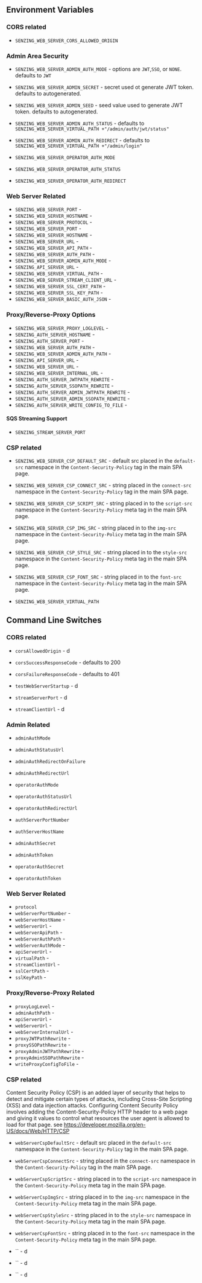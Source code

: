 ## Environment Variables

### CORS related

- `SENZING_WEB_SERVER_CORS_ALLOWED_ORIGIN`

### Admin Area Security

- `SENZING_WEB_SERVER_ADMIN_AUTH_MODE` - options are `JWT`,`SSO`, or `NONE`. defaults to `JWT`
- `SENZING_WEB_SERVER_ADMIN_SECRET` - secret used ot generate JWT token. defaults to autogenerated.
- `SENZING_WEB_SERVER_ADMIN_SEED` - seed value used to generate JWT token. defaults to autogenerated.

- `SENZING_WEB_SERVER_ADMIN_AUTH_STATUS` - defaults to `SENZING_WEB_SERVER_VIRTUAL_PATH +"/admin/auth/jwt/status"`
- `SENZING_WEB_SERVER_ADMIN_AUTH_REDIRECT` - defaults to `SENZING_WEB_SERVER_VIRTUAL_PATH +"/admin/login"`

- `SENZING_WEB_SERVER_OPERATOR_AUTH_MODE`
- `SENZING_WEB_SERVER_OPERATOR_AUTH_STATUS`
- `SENZING_WEB_SERVER_OPERATOR_AUTH_REDIRECT`

### Web Server Related

- `SENZING_WEB_SERVER_PORT` - 
- `SENZING_WEB_SERVER_HOSTNAME` - 
- `SENZING_WEB_SERVER_PROTOCOL` - 
- `SENZING_WEB_SERVER_PORT` - 
- `SENZING_WEB_SERVER_HOSTNAME` - 
- `SENZING_WEB_SERVER_URL` - 
- `SENZING_WEB_SERVER_API_PATH` - 
- `SENZING_WEB_SERVER_AUTH_PATH` - 
- `SENZING_WEB_SERVER_ADMIN_AUTH_MODE` - 
- `SENZING_API_SERVER_URL` - 
- `SENZING_WEB_SERVER_VIRTUAL_PATH` - 
- `SENZING_WEB_SERVER_STREAM_CLIENT_URL` - 
- `SENZING_WEB_SERVER_SSL_CERT_PATH` - 
- `SENZING_WEB_SERVER_SSL_KEY_PATH` - 
- `SENZING_WEB_SERVER_BASIC_AUTH_JSON` - 

### Proxy/Reverse-Proxy Options

- `SENZING_WEB_SERVER_PROXY_LOGLEVEL` - 
- `SENZING_AUTH_SERVER_HOSTNAME` - 
- `SENZING_AUTH_SERVER_PORT` - 
- `SENZING_WEB_SERVER_AUTH_PATH` - 
- `SENZING_WEB_SERVER_ADMIN_AUTH_PATH` - 
- `SENZING_API_SERVER_URL` - 
- `SENZING_WEB_SERVER_URL` - 
- `SENZING_WEB_SERVER_INTERNAL_URL` - 
- `SENZING_AUTH_SERVER_JWTPATH_REWRITE` - 
- `SENZING_AUTH_SERVER_SSOPATH_REWRITE` - 
- `SENZING_AUTH_SERVER_ADMIN_JWTPATH_REWRITE` - 
- `SENZING_AUTH_SERVER_ADMIN_SSOPATH_REWRITE` - 
- `SENZING_AUTH_SERVER_WRITE_CONFIG_TO_FILE` - 


#### SQS Streaming Support

- `SENZING_STREAM_SERVER_PORT`

### CSP related

- `SENZING_WEB_SERVER_CSP_DEFAULT_SRC` - default src placed in the `default-src` namespace in the `Content-Security-Policy` tag in the main SPA page.
- `SENZING_WEB_SERVER_CSP_CONNECT_SRC` - string placed in the `connect-src` namespace in the `Content-Security-Policy` tag in the main SPA page.
- `SENZING_WEB_SERVER_CSP_SCRIPT_SRC` - string placed in to the `script-src` namespace in the `Content-Security-Policy` meta tag in the main SPA page.
- `SENZING_WEB_SERVER_CSP_IMG_SRC` - string placed in to the `img-src` namespace in the `Content-Security-Policy` meta tag in the main SPA page.
- `SENZING_WEB_SERVER_CSP_STYLE_SRC` - string placed in to the `style-src` namespace in the `Content-Security-Policy` meta tag in the main SPA page.
- `SENZING_WEB_SERVER_CSP_FONT_SRC` - string placed in to the `font-src` namespace in the `Content-Security-Policy` meta tag in the main SPA page.


- `SENZING_WEB_SERVER_VIRTUAL_PATH`



## Command Line Switches

### CORS related

- `corsAllowedOrigin` - d
- `corsSuccessResponseCode` - defaults to 200
- `corsFailureResponseCode` - defaults to 401

- `testWebServerStartup` - d
- `streamServerPort` - d
- `streamClientUrl` - d

### Admin Related
- `adminAuthMode`
- `adminAuthStatusUrl`
- `adminAuthRedirectOnFailure`
- `adminAuthRedirectUrl`
- `operatorAuthMode`
- `operatorAuthStatusUrl`
- `operatorAuthRedirectUrl`

- `authServerPortNumber`
- `authServerHostName`
- `adminAuthSecret`
- `adminAuthToken`
- `operatorAuthSecret`
- `operatorAuthToken`

### Web Server Related

- `protocol`
- `webServerPortNumber` - 
- `webServerHostName` - 
- `webServerUrl` - 
- `webServerApiPath` - 
- `webServerAuthPath` - 
- `webServerAuthMode` - 
- `apiServerUrl` - 
- `virtualPath` - 
- `streamClientUrl` - 
- `sslCertPath` - 
- `sslKeyPath` - 

### Proxy/Reverse-Proxy Related
- `proxyLogLevel` - 
- `adminAuthPath` - 
- `apiServerUrl` - 
- `webServerUrl` - 
- `webServerInternalUrl` - 
- `proxyJWTPathRewrite` - 
- `proxySSOPathRewrite` - 
- `proxyAdminJWTPathRewrite` - 
- `proxyAdminSSOPathRewrite` - 
- `writeProxyConfigToFile` - 



### CSP related

Content Security Policy (CSP) is an added layer of security that helps to detect and mitigate certain types of attacks, including Cross-Site Scripting (XSS) and data injection attacks. Configuring Content Security Policy involves adding the Content-Security-Policy HTTP header to a web page and giving it values to control what resources the user agent is allowed to load for that page. see https://developer.mozilla.org/en-US/docs/Web/HTTP/CSP

- `webServerCspDefaultSrc` - default src placed in the `default-src` namespace in the `Content-Security-Policy` tag in the main SPA page.
- `webServerCspConnectSrc` - string placed in the `connect-src` namespace in the `Content-Security-Policy` tag in the main SPA page.
- `webServerCspScriptSrc` - string placed in to the `script-src` namespace in the `Content-Security-Policy` meta tag in the main SPA page.
- `webServerCspImgSrc` - string placed in to the `img-src` namespace in the `Content-Security-Policy` meta tag in the main SPA page.
- `webServerCspStyleSrc` - string placed in to the `style-src` namespace in the `Content-Security-Policy` meta tag in the main SPA page.
- `webServerCspFontSrc` - string placed in to the `font-src` namespace in the `Content-Security-Policy` meta tag in the main SPA page.

- `` - d
- `` - d
- `` - d
